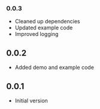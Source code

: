 ### 0.0.3

- Cleaned up dependencies
- Updated example code
- Improved logging

## 0.0.2

* Added demo and example code

## 0.0.1

* Initial version
